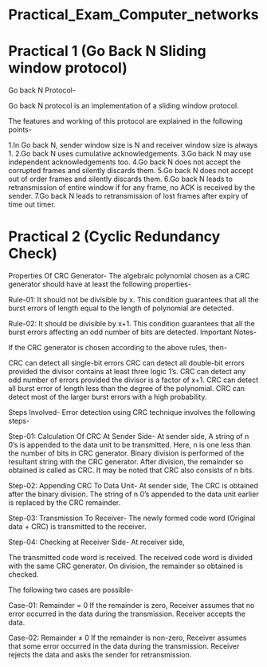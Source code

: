 # Practical_Exam_Computer_networks

# Practical 1 (Go Back N Sliding window protocol)
Go back N Protocol-
 

Go back N protocol is an implementation of a sliding window protocol.

The features and working of this protocol are explained in the following points-

 1.In Go back N, sender window size is N and receiver window size is always 1.
 2.Go back N uses cumulative acknowledgements.
 3.Go back N may use independent acknowledgements too.
 4.Go back N does not accept the corrupted frames and silently discards them.
 5.Go back N does not accept out of order frames and silently discards them.
 6.Go back N leads to retransmission of entire window if for any frame, no ACK is received by the sender.
 7.Go back N leads to retransmission of lost frames after expiry of time out timer.
 
 
# Practical 2 (Cyclic Redundancy Check)
Properties Of CRC Generator-
The algebraic polynomial chosen as a CRC generator should have at least the following properties-

Rule-01:
It should not be divisible by x.
This condition guarantees that all the burst errors of length equal to the length of polynomial are detected.

Rule-02:
It should be divisible by x+1.
This condition guarantees that all the burst errors affecting an odd number of bits are detected.
Important Notes-
 
If the CRC generator is chosen according to the above rules, then-

CRC can detect all single-bit errors
CRC can detect all double-bit errors provided the divisor contains at least three logic 1’s.
CRC can detect any odd number of errors provided the divisor is a factor of x+1.
CRC can detect all burst error of length less than the degree of the polynomial.
CRC can detect most of the larger burst errors with a high probability.
 
Steps Involved-
Error detection using CRC technique involves the following steps-

Step-01: Calculation Of CRC At Sender Side-
At sender side,
A string of n 0’s is appended to the data unit to be transmitted.
Here, n is one less than the number of bits in CRC generator.
Binary division is performed of the resultant string with the CRC generator.
After division, the remainder so obtained is called as CRC.
It may be noted that CRC also consists of n bits.
 

Step-02: Appending CRC To Data Unit-
At sender side,
The CRC is obtained after the binary division.
The string of n 0’s appended to the data unit earlier is replaced by the CRC remainder.
 

Step-03: Transmission To Receiver-
The newly formed code word (Original data + CRC) is transmitted to the receiver.
 

Step-04: Checking at Receiver Side-
At receiver side,

The transmitted code word is received.
The received code word is divided with the same CRC generator.
On division, the remainder so obtained is checked.
 

The following two cases are possible-

Case-01: Remainder = 0
If the remainder is zero,
Receiver assumes that no error occurred in the data during the transmission.
Receiver accepts the data.
 

Case-02: Remainder ≠ 0
If the remainder is non-zero,
Receiver assumes that some error occurred in the data during the transmission.
Receiver rejects the data and asks the sender for retransmission.
